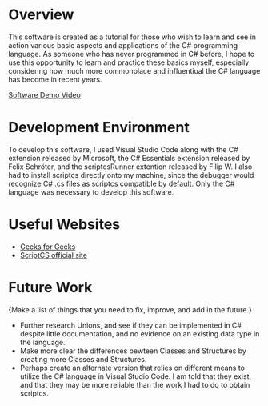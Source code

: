 # Overview
This software is created as a tutorial for those who wish to learn and see in action various basic aspects and applications of the C# programming language. As someone who has never programmed in C# before, I hope to use this opportunity to learn and practice these basics myself, especially considering how much more commonplace and influentiual the C# language has become in recent years.

[Software Demo Video](http://youtube.link.goes.here)

# Development Environment

To develop this software, I used Visual Studio Code along with the C# extension released by Microsoft, the C# Essentials extension released by Felix Schröter, and the scriptcsRunner extention released by Filip W. I also had to install scriptcs directly onto my machine, since the debugger would recognize C# .cs files as scriptcs compatible by default. Only the C# language was necessary to develop this software.

# Useful Websites

- [Geeks for Geeks](https://www.geeksforgeeks.org/setting-environment-c-sharp/)
- [ScriptCS official site](http://scriptcs.net/)

# Future Work

{Make a list of things that you need to fix, improve, and add in the future.}

- Further research Unions, and see if they can be implemented in C# despite little documentation, and no evidence on an existing data type in the language.
- Make more clear the differences bewteen Classes and Structures by creating more Classes and Structures.
- Perhaps create an alternate version that relies on different means to utilize the C# language in Visual Studio Code. I am told that they exist, and that they may be more reliable than the work I had to do to obtain scriptcs.